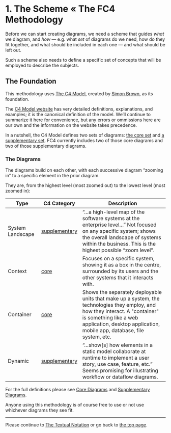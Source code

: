 # 1. The Scheme « The FC4 Methodology

Before we can start creating diagrams, we need a scheme that guides _what_ we diagram, and _how_ — e.g. what _set_ of diagrams do we need, how do they fit together, and what should be included in each one — and what should be left out.

Such a scheme also needs to define a specific set of concepts that will be employed to describe the subjects.

## The Foundation

This methodology uses [The C4 Model](https://c4model.com), created by [Simon Brown](http://simonbrown.je), as its foundation.

The [C4 Model website](https://c4model.com) has very detailed definitions, explanations, and examples; it is the canonical definition of the model. We’ll continue to summarize it here for convenience, but any errors or ommissions here are our own and the information on the website takes precedence.

In a nutshell, the C4 Model defines two sets of diagrams: [the core set](https://c4model.com/#coreDiagrams) and [a supplementary set](https://c4model.com/#supplementaryDiagrams). FC4 currently includes two of those core diagrams and two of those supplementary diagrams.

### The Diagrams

The diagrams build on each other, with each successive diagram “zooming in” to a specific element in the prior diagram.

They are, from the highest level (most zoomed out) to the lowest level (most zoomed in):

| Type          | C4 Category | Description                                                  |
| ------------- | ----------- | ------------------------------------------------------------ |
| System Landscape | [supplementary](https://c4model.com/#supplementaryDiagrams) | “…a high-level map of the software systems at the enterprise level…” Not focused on any specific system; shows the overall landscape of systems within the business. This is the highest possible “zoom level”. |
| Context   | [core](https://c4model.com/#coreDiagrams) | Focuses on a specific system, showing it as a box in the centre, surrounded by its users and the other systems that it interacts with. |
| Container | [core](https://c4model.com/#coreDiagrams) | Shows the separately deployable units that make up a system, the technologies they employ, and how they interact. A "container" is something like a web application, desktop application, mobile app, database, file system, etc. |
| Dynamic          | [supplementary](https://c4model.com/#supplementaryDiagrams) | “…show[s] how elements in a static model collaborate at runtime to implement a user story, use case, feature, etc.” Seems promising for illustrating workflow or dataflow diagrams. |

For the full definitions please see [Core Diagrams](https://c4model.com/#coreDiagrams) and [Supplementary Diagrams](https://c4model.com/#supplementaryDiagrams).

Anyone using this methodology is of course free to use or not use whichever diagrams they see fit.

----

Please continue to [The Textual Notation](textual_notation.md) or go back to [the top page](README.md).
